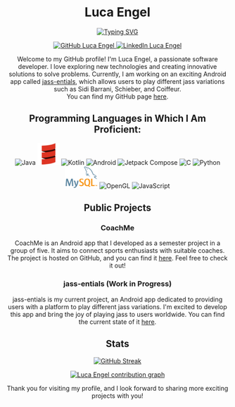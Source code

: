 <!--
**Luca-Engel/Luca-Engel** is a ✨ _special_ ✨ repository because its `README.md` (this file) appears on your GitHub profile.

Here are some ideas to get you started:

- 🔭 I’m currently working on ...
- 🌱 I’m currently learning ...
- 👯 I’m looking to collaborate on ...
- 🤔 I’m looking for help with ...
- 💬 Ask me about ...
- 📫 How to reach me: ...
- 😄 Pronouns: ...
- ⚡ Fun fact: ...
-->

<div align="center">
  <h1>Luca Engel</h1>

  <a href="https://git.io/typing-svg"><img src="https://readme-typing-svg.demolab.com?font=Fira+Code&pause=1000&center=true&vCenter=true&width=435&lines=Welcome+to+The+GitHub+of+Luca+Engel!" alt="Typing SVG" /></a>

  <a href="https://github.com/Luca-Engel" target="_blank">
    <img src="https://img.shields.io/github/followers/luca-engel?label=Follow&style=social" alt="GitHub Luca Engel" height="25" title="GitHub Luca Engel">
  </a>
  
  <a href="https://www.linkedin.com/in/luca-engel/" target="_blank">
    <img src="https://img.shields.io/badge/LinkedIn--_.svg?style=social&logo=linkedin&link=https://www.linkedin.com/in/luca-engel/" alt="LinkedIn Luca Engel" height="25" title="LinkedIn Luca Engel">
  </a>




Welcome to my GitHub profile! I'm Luca Engel, a passionate software developer. I love exploring new technologies and creating innovative solutions to solve problems. Currently, I am working on an exciting Android app called [jass-entials](#jass-entials-work-in-progress), which allows users to play different jass variations such as Sidi Barrani, Schieber, and Coiffeur.
<br> You can find my GitHub page [here](https://luca-engel.github.io/Luca-Engel/).

## Programming Languages in Which I Am Proficient:

<div>
    <a href="https://www.java.com/en/" target="_blank" style="text-decoration: none;">
      <img src="https://img.icons8.com/color/48/000000/java-coffee-cup-logo--v2.png" alt="Java" height="50" title="Java">
    </a>
    <a href="https://www.scala-lang.org/" target="_blank" style="text-decoration: none;">
      <img src="https://github.com/devicons/devicon/raw/master/icons/scala/scala-original.svg" alt="Scala" height="50" title="Scala">
    </a>
    <a href="https://kotlinlang.org/" target="_blank" style="text-decoration: none;">
      <img src="https://img.icons8.com/color/48/000000/kotlin.png" alt="Kotlin" height="50" title="Kotlin">
    </a>
    <a href="https://developer.android.com/" target="_blank" style="text-decoration: none;">
      <img src="https://developer.android.com/static/images/brand/Android_Robot.png" alt="Android" height="50" title="Android">
    </a>
    <a href="https://developer.android.com/jetpack/compose" target="_blank" style="text-decoration: none;">
      <img src="https://3.bp.blogspot.com/-VVp3WvJvl84/X0Vu6EjYqDI/AAAAAAAAPjU/ZOMKiUlgfg8ok8DY8Hc-ocOvGdB0z86AgCLcBGAsYHQ/s1600/jetpack%2Bcompose%2Bicon_RGB.png" alt="Jetpack Compose" height="50" title="Jetpack Compose">
    </a>
    <a href="https://en.wikipedia.org/wiki/C_(programming_language)" target="_blank" style="text-decoration: none;">
      <img src="https://img.icons8.com/color/48/000000/c-programming.png" alt="C" height="50" title="C">
    </a>
    <a href="https://www.python.org/" target="_blank" style="text-decoration: none;">
      <img src="https://img.icons8.com/color/48/000000/python.png" alt="Python" height="50" title="Python">
    </a>
    <a href="https://www.mysql.com/" target="_blank" style="text-decoration: none;">
      <img src="https://raw.githubusercontent.com/docker-library/docs/c408469abbac35ad1e4a50a6618836420eb9502e/mysql/logo.png" alt="SQL" height="50" title="MySQL">
    </a>
    <a href="https://www.opengl.org/" target="_blank" style="text-decoration: none;">
      <img src="https://upload.wikimedia.org/wikipedia/commons/e/e9/Opengl-logo.svg" alt="OpenGL" height="50" title="OpenGL">
    </a>
    <a href="https://en.wikipedia.org/wiki/JavaScript" target="_blank" style="text-decoration: none;">
      <img src="https://upload.wikimedia.org/wikipedia/commons/6/6a/JavaScript-logo.png" alt="JavaScript" height="50" title="JavaScript">
    </a>
</div>

## Public Projects

### CoachMe
CoachMe is an Android app that I developed as a semester project in a group of five. It aims to connect sports enthusiasts with suitable coaches. The project is hosted on GitHub, and you can find it [here](https://github.com/SDPCoachMe/SDP-2023). Feel free to check it out!

### jass-entials (Work in Progress)
jass-entials is my current project, an Android app dedicated to providing users with a platform to play different jass variations. I'm excited to develop this app and bring the joy of playing jass to users worldwide. You can find the current state of it [here](https://github.com/apps-entials/jass-entials).

## Stats
[![GitHub Streak](https://github-readme-streak-stats.herokuapp.com/?user=Luca-Engel&theme=codestackr&background=000000)](https://git.io/streak-stats)

<div>
  <a href="https://github.com/ashutosh00710/github-readme-activity-graph"><img alt="Luca Engel contribution graph" src="https://github-readme-activity-graph.vercel.app/graph/?username=Luca-Engel&bg_color=1F222E&color=F8D866&line=F85D7F&point=FFFFFF&hide_border=true" /></a>
</div>

Thank you for visiting my profile, and I look forward to sharing more exciting projects with you!

</div>

